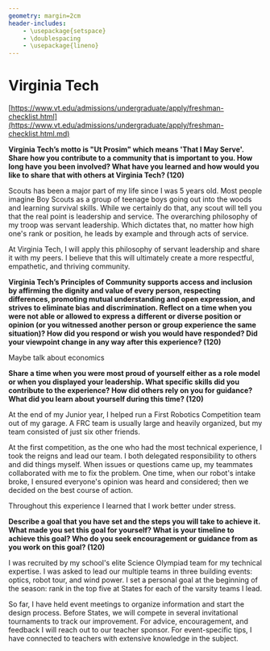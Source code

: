 ```yaml
---
geometry: margin=2cm
header-includes:
    - \usepackage{setspace}
    - \doublespacing
    - \usepackage{lineno}
---
```


# Virginia Tech

[https://www.vt.edu/admissions/undergraduate/apply/freshman-checklist.html](https://www.vt.edu/admissions/undergraduate/apply/freshman-checklist.html.md)

**Virginia Tech’s motto is "Ut Prosim" which means 'That I May Serve'. Share how
you contribute to a community that is important to you. How long have you been
involved? What have you learned and how would you like to share that with
others at Virginia Tech? (120)**

Scouts has been a major part of my life since I was 5 years old. Most people
imagine Boy Scouts as a group of teenage boys going out into the woods and
learning survival skills. While we certainly do that, any scout will tell you
that the real point is leadership and service. The overarching philosophy of my
troop was servant leadership. Which dictates that, no matter how high one's
rank or position, he leads by example and through acts of service.

At Virginia Tech, I will apply this philosophy of servant leadership and share
it with my peers. I believe that this will ultimately create a more respectful,
empathetic, and thriving community.

**Virginia Tech’s Principles of Community supports access and inclusion by
affirming the dignity and value of every person, respecting differences,
promoting mutual understanding and open expression, and strives to eliminate
bias and discrimination. Reflect on a time when you were not able or allowed to
express a different or diverse position or opinion (or you witnessed another
person or group experience the same situation)? How did you respond or wish you
would have responded? Did your viewpoint change in any way after this
experience? (120)**

Maybe talk about economics

**Share a time when you were most proud of yourself either as a role model or
when you displayed your leadership. What specific skills did you contribute to
the experience? How did others rely on you for guidance? What did you learn
about yourself during this time? (120)**

At the end of my Junior year, I helped run a First Robotics Competition team
out of my garage. A FRC team is usually large and heavily organized, but my
team consisted of just six other friends. 

At the first competition, as the one who had the most technical experience, I
took the reigns and lead our team. I both delegated responsibility to others
and did things myself. When issues or questions came up, my teammates
collaborated with me to fix the problem. One time, when our robot's intake
broke, I ensured everyone's opinion was heard and considered; then we decided
on the best course of action.

Throughout this experience I learned that I work better under stress.

**Describe a goal that you have set and the steps you will take to achieve it.
What made you set this goal for yourself? What is your timeline to achieve this
goal? Who do you seek encouragement or guidance from as you work on this goal?
(120)**

I was recruited by my school's elite Science Olympiad team for my technical
expertise. I was asked to lead our multiple teams in three building events:
optics, robot tour, and wind power. I set a personal goal at the beginning of
the season: rank in the top five at States for each of the varsity teams I
lead.

So far, I have held event meetings to organize information and start the design
process. Before States, we will compete in several invitational tournaments to
track our improvement. For advice, encouragement, and feedback I will reach out
to our teacher sponsor. For event-specific tips, I have connected to teachers
with extensive knowledge in the subject.

